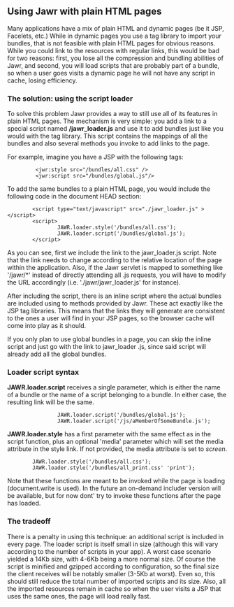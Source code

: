 Using Jawr with plain HTML pages
--------------------------------

Many applications have a mix of plain HTML and dynamic pages (be it JSP,
Facelets, etc.) While in dynamic pages you use a tag library to import
your bundles, that is not feasible with plain HTML pages for obvious
reasons. While you could link to the resources with regular links, this
would be bad for two reasons: first, you lose all the compression and
bundling abilities of Jawr, and second, you will load scripts that are
probably part of a bundle, so when a user goes visits a dynamic page he
will not have any script in cache, losing efficiency.

### The solution: using the script loader

To solve this problem Jawr provides a way to still use all of its
features in plain HTML pages. The mechanism is very simple: you add a
link to a special script named **/jawr\_loader.js** and use it to add
bundles just like you would with the tag library. This script contains
the mappings of all the bundles and also several methods you invoke to
add links to the page.

For example, imagine you have a JSP with the following tags:

             <jwr:style src="/bundles/all.css" />
             <jwr:script src="/bundles/global.js"/> 


To add the same bundles to a plain HTML page, you would include the
following code in the document HEAD section:


            <script type="text/javascript" src="./jawr_loader.js" ></script>
            <script>
                    JAWR.loader.style('/bundles/all.css');
                    JAWR.loader.script('/bundles/global.js');
            </script>


As you can see, first we include the link to the jawr\_loader.js script.
Note that the link needs to change according to the relative location of
the page within the application. Also, if the Jawr servlet is mapped to
something like '/jawr/\*' instead of directly attending all .js
requests, you will have to modify the URL accordingly (i.e.
'./jawr/jawr\_loader.js' for instance).

After including the script, there is an inline script where the actual
bundles are included using to methods provided by Jawr. These act
exactly like the JSP tag libraries. This means that the links they will
generate are consistent to the ones a user will find in your JSP pages,
so the browser cache will come into play as it should.

If you only plan to use global bundles in a page, you can skip the
inline script and just go with the link to jawr\_loader .js, since said
script will already add all the global bundles.


### Loader script syntax

**JAWR.loader.script** receives a single parameter, which is either the
name of a bundle or the name of a script belonging to a bundle. In
either case, the resulting link will be the same.

                    JAWR.loader.script('/bundles/global.js');
                    JAWR.loader.script('/js/aMemberOfSomeBundle.js');


**JAWR.loader.style** has a first parameter with the same effect as in
the script function, plus an optional 'media' parameter which will set
the media attribute in the style link. If not provided, the media
attribute is set to *screen*.


            JAWR.loader.style('/bundles/all.css');
            JAWR.loader.style('/bundles/all_print.css' 'print');


Note that these functions are meant to be invoked while the page is
loading (document.write is used). In the future an on-demand includer
version will be available, but for now dont' try to invoke these
functions after the page has loaded.


### The tradeoff

There is a penalty in using this technique: an additional script is
included in every page. The loader script is itself small in size
(although this will vary according to the number of scripts in your
app). A worst case scenario yielded a 14Kb size, with 4-6Kb being a more
normal size. Of course the script is minified and gzipped according to
configuration, so the final size the client receives will be notably
smaller (3-5Kb at worst). Even so, this should still reduce the total
number of imported scripts and its size. Also, all the imported
resources remain in cache so when the user visits a JSP that uses the
same ones, the page will load really fast.
